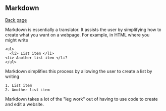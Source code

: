 ## Markdown

[Back page](/102-notes.md)

Markdown is essentially a translator. It assists the user by simplifying how to create what you want on a webpage. For example, in HTML where you might write 
```
<ul>
  <li> List item </li>
<li> Another list item </li?
</ul>
```
Markdown simplifies this process by allowing the user to create a list by writing
  ```
  1. List item
  2. Another list item
  ```
  Markdown takes a lot of the "leg work" out of having to use code to create and edit a website. 
  
